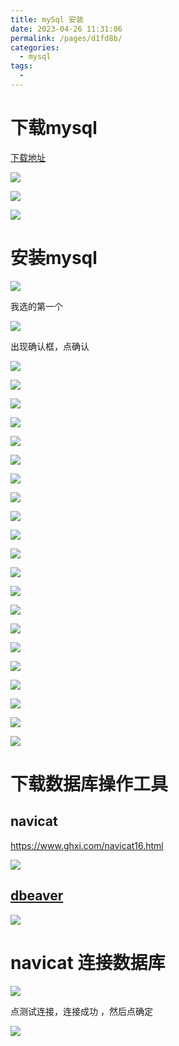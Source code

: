 ```yaml
---
title: mySql 安装
date: 2023-04-26 11:31:06
permalink: /pages/d1fd8b/
categories:
  - mysql
tags:
  - 
---
```


# 下载mysql


[下载地址](https://dev.mysql.com/downloads/)​



![](https://api2.mubu.com/v3/document_image/777848a9-733c-45a9-8c2c-8c0c649bda0b-2331693.jpg)




![](https://api2.mubu.com/v3/document_image/957d7637-0c7c-4c9f-8457-220650b3cfda-2331693.jpg)




![](https://api2.mubu.com/v3/document_image/2f754cb0-2262-4fec-b5ac-c7a475ee88f4-2331693.jpg)


# 安装mysql




![](https://api2.mubu.com/v3/document_image/d533da2f-cbdc-46a1-b17a-45af7fedd3f5-2331693.jpg)


我选的第一个

![](https://api2.mubu.com/v3/document_image/e0a19927-4aed-4247-85cb-14b4786c6def-2331693.jpg)


出现确认框，点确认

![](https://api2.mubu.com/v3/document_image/c34f06bc-9eb2-4387-84dd-7c69ef49c26a-2331693.jpg)




![](https://api2.mubu.com/v3/document_image/39fa0ce7-7a7c-4a34-ac5a-3e671d0d7b1c-2331693.jpg)




![](https://api2.mubu.com/v3/document_image/b2ab1cdc-81fe-42a0-87b9-fab9045fdc1e-2331693.jpg)




![](https://api2.mubu.com/v3/document_image/5fa48f3a-b763-437a-a6ff-8e6274de9c87-2331693.jpg)




![](https://api2.mubu.com/v3/document_image/8a5ca17b-8309-4f95-ba50-1fb90dd8a6d8-2331693.jpg)




![](https://api2.mubu.com/v3/document_image/4830198a-711c-486e-8af3-dc6fd847500f-2331693.jpg)




![](https://api2.mubu.com/v3/document_image/548769b6-b08d-4a1e-b594-61170c6e8a21-2331693.jpg)




![](https://api2.mubu.com/v3/document_image/482f6b20-638d-42a8-b378-6bc3836c4ab9-2331693.jpg)




![](https://api2.mubu.com/v3/document_image/00c9c50c-b821-42bc-b460-c9b15b85d3bd-2331693.jpg)




![](https://api2.mubu.com/v3/document_image/6cd8f343-4578-49ba-b74f-f848299d3efd-2331693.jpg)




![](https://api2.mubu.com/v3/document_image/75b2db70-55a4-4a12-bff3-07df763bf3ab-2331693.jpg)




![](https://api2.mubu.com/v3/document_image/a5592f27-9c60-42bf-8f1f-04334033d386-2331693.jpg)




![](https://api2.mubu.com/v3/document_image/775cb645-ca1b-48f4-9e78-244041b3c1d7-2331693.jpg)




![](https://api2.mubu.com/v3/document_image/09eeae75-f352-47b5-bdc2-5eafbb11e442-2331693.jpg)




![](https://api2.mubu.com/v3/document_image/637a2084-89f8-46ed-825e-dd6f5af1dbb9-2331693.jpg)




![](https://api2.mubu.com/v3/document_image/c3064f64-5dc3-457f-9b28-576c52fd47ec-2331693.jpg)




![](https://api2.mubu.com/v3/document_image/57e0dc0d-c848-4721-a7fc-83feaf98f1b4-2331693.jpg)




![](https://api2.mubu.com/v3/document_image/4cdcf0da-dc3f-4f77-a3b8-8c32c9f4c946-2331693.jpg)




![](https://api2.mubu.com/v3/document_image/a9108d56-8e98-4610-8365-77b129dda6f2-2331693.jpg)




![](https://api2.mubu.com/v3/document_image/c9cc5e24-c84b-4bef-b6ed-609b63e95160-2331693.jpg)




![](https://api2.mubu.com/v3/document_image/fe0918a8-a8c8-41df-a85c-418bc9a36cf4-2331693.jpg)


# 下载数据库操作工具


## navicat


https://www.ghxi.com/navicat16.html

![](https://api2.mubu.com/v3/document_image/9515482b-0cc6-4ce4-ab4b-98eb05dadc42-2331693.jpg)


## [dbeaver](https://github.com/dbeaver/dbeaver)​




![](https://api2.mubu.com/v3/document_image/dd277011-c4ed-41f3-b383-130d735e3474-2331693.jpg)


# navicat 连接数据库




![](https://api2.mubu.com/v3/document_image/64623863-06ce-4c3f-aa80-3a1171053293-2331693.jpg)


点测试连接，连接成功 ，然后点确定

![](https://api2.mubu.com/v3/document_image/ddfaadf6-702b-4beb-a730-eb1943f49725-2331693.jpg)

